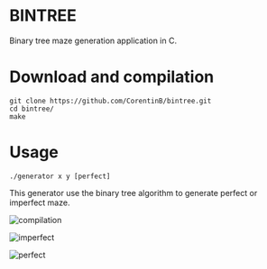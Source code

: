 # BINTREE
 Binary tree maze generation application in C.

# Download and compilation
```
git clone https://github.com/CorentinB/bintree.git
cd bintree/
make
```

# Usage
```
./generator x y [perfect]
```


This generator use the binary tree algorithm to generate perfect or imperfect maze.

![compilation](http://image.noelshack.com/fichiers/2018/23/6/1528558787-capture-d-ecran-2018-06-09-a-17-35-02.png)

![imperfect](http://image.noelshack.com/fichiers/2018/23/6/1528558787-capture-d-ecran-2018-06-09-a-17-35-24.png)

![perfect](http://image.noelshack.com/fichiers/2018/23/6/1528558787-capture-d-ecran-2018-06-09-a-17-35-44.png)
